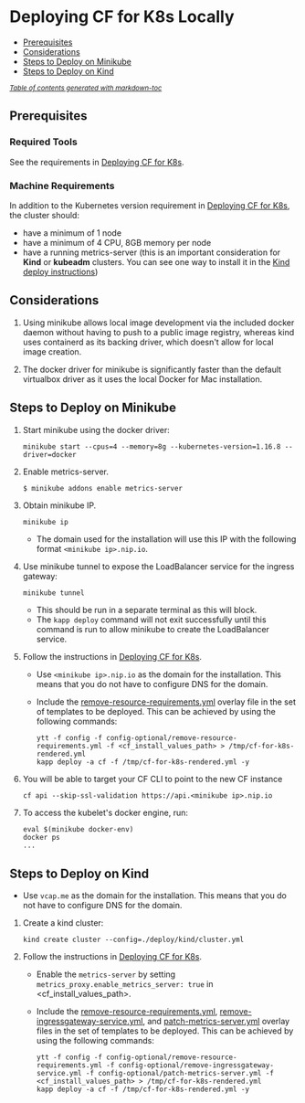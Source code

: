 # Deploying CF for K8s Locally

- [Prerequisites](#prerequisites)
- [Considerations](#considerations)
- [Steps to Deploy on Minikube](#steps-to-deploy-on-minikube)
- [Steps to Deploy on Kind](#steps-to-deploy-on-kind)

<small><i><a href='http://ecotrust-canada.github.io/markdown-toc/'>Table of contents generated with markdown-toc</a></i></small>

## Prerequisites

### Required Tools

See the requirements in [Deploying CF for K8s](deploy.md#required-tools).

### Machine Requirements

In addition to the Kubernetes version requirement in [Deploying CF for K8s](deploy.md#kubernetes-cluster-requirements), the cluster should:

- have a minimum of 1 node
- have a minimum of 4 CPU, 8GB memory per node
- have a running metrics-server (this is an important consideration for **Kind** or **kubeadm** clusters. You can see one way to install it in the [Kind deploy instructions](#steps-to-deploy-on-kind))

## Considerations

1. Using minikube allows local image development via the included docker daemon
   without having to push to a public image registry, whereas kind uses
   containerd as its backing driver, which doesn't allow for local image
   creation.

1. The docker driver for minikube is significantly faster than the default
   virtualbox driver as it uses the local Docker for Mac installation.

## Steps to Deploy on Minikube

1. Start minikube using the docker driver:

   ```console
   minikube start --cpus=4 --memory=8g --kubernetes-version=1.16.8 --driver=docker
   ```

1. Enable metrics-server.

   ```bash
   $ minikube addons enable metrics-server
   ```

1. Obtain minikube IP.

   ```console
   minikube ip
   ```

   - The domain used for the installation will use this IP with the following format `<minikube ip>.nip.io`.

1. Use minikube tunnel to expose the LoadBalancer service for the ingress
   gateway:

   ```console
   minikube tunnel
   ```

   - This should be run in a separate terminal as this will block.
   - The `kapp deploy` command will not exit successfully until this command is
     run to allow minikube to create the LoadBalancer service.

1. Follow the instructions in [Deploying CF for K8s](deploy.md).
   - Use `<minikube ip>.nip.io` as the domain for the installation. This means that you do not have to
     configure DNS for the domain.
   - Include the [remove-resource-requirements.yml](../config-optional/remove-resource-requirements.yml)
     overlay file in the set of templates to be deployed. This can be achieved by
     using the following commands:

     ```console
     ytt -f config -f config-optional/remove-resource-requirements.yml -f <cf_install_values_path> > /tmp/cf-for-k8s-rendered.yml
     kapp deploy -a cf -f /tmp/cf-for-k8s-rendered.yml -y
     ```

1. You will be able to target your CF CLI to point to the new CF instance

   ```console
   cf api --skip-ssl-validation https://api.<minikube ip>.nip.io
   ```

1. To access the kubelet's docker engine, run:

   ```console
   eval $(minikube docker-env)
   docker ps
   ...
   ```

## Steps to Deploy on Kind

   - Use `vcap.me` as the domain for the installation. This means that you do not have to
     configure DNS for the domain.

1. Create a kind cluster:

   ```console
   kind create cluster --config=./deploy/kind/cluster.yml
   ```

1. Follow the instructions in [Deploying CF for K8s](deploy.md).

   - Enable the `metrics-server` by setting `metrics_proxy.enable_metrics_server: true` in <cf_install_values_path>.
   - Include the [remove-resource-requirements.yml](../config-optional/remove-resource-requirements.yml),
     [remove-ingressgateway-service.yml](../config-optional/remove-ingressgateway-service.yml), and
     [patch-metrics-server.yml](../config-optional/patch-metrics-server.yml)
     overlay files in the set of templates to be deployed. This can be achieved by
     using the following commands:

     ```console
     ytt -f config -f config-optional/remove-resource-requirements.yml -f config-optional/remove-ingressgateway-service.yml -f config-optional/patch-metrics-server.yml -f <cf_install_values_path> > /tmp/cf-for-k8s-rendered.yml
     kapp deploy -a cf -f /tmp/cf-for-k8s-rendered.yml -y
     ```
